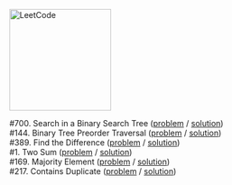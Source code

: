 [<img src="https://assets.leetcode.com/static_assets/public/webpack_bundles/images/logo-dark.e99485d9b.svg" alt="LeetCode" width="180"/>](https://leetcode.com/)

#700. Search in a Binary Search Tree
([problem](https://leetcode.com/problems/search-in-a-binary-search-tree/) / [solution](/first-100/700.js))\
#144. Binary Tree Preorder Traversal
([problem](https://leetcode.com/problems/binary-tree-preorder-traversal/) / [solution](/first-100/144.js))\
#389. Find the Difference
([problem](https://leetcode.com/problems/find-the-difference/) / [solution](/first-100/389.js))\
#1. Two Sum
([problem](https://leetcode.com/problems/two-sum/) / [solution](/first-100/1.js))\
#169. Majority Element
([problem](https://leetcode.com/problems/majority-element/) / [solution](/first-100/169.js))\
#217. Contains Duplicate
([problem](https://leetcode.com/problems/contains-duplicate/) / [solution](/first-100/217.js))
